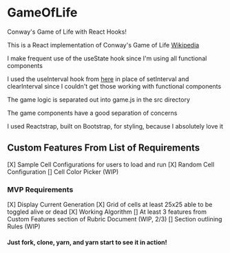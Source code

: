 # GameOfLife
Conway's Game of Life with React Hooks!

This is a React implementation of Conway's Game of Life [Wikipedia](https://en.wikipedia.org/wiki/Conway%27s_Game_of_Life)

I make frequent use of the useState hook since I'm using all functional components

I used the useInterval hook from [here](https://joshwcomeau.com/snippets/react-hooks/use-interval) in place of setInterval and clearInterval since I couldn't get those working with functional components

The game logic is separated out into game.js in the src directory

The game components have a good separation of concerns

I used Reactstrap, built on Bootstrap, for styling, because I absolutely love it


## Custom Features From List of Requirements
[X] Sample Cell Configurations for users to load and run
[X] Random Cell Configuration
[] Cell Color Picker (WIP)

### MVP Requirements
[X] Display Current Generation
[X] Grid of cells at least 25x25 able to be toggled alive or dead
[X] Working Algorithm
[] At least 3 features from Custom Features section of Rubric Document (WIP, 2/3)
[] Section outlining Rules (WIP)

#### Just fork, clone, yarn, and yarn start to see it in action!